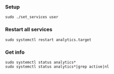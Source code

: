 ### Setup

```
sudo ./set_services user
```

### Restart all services

```
sudo systemctl restart analytics.target
```

### Get info
```
sudo systemctl status analytics*
sudo systemctl status analytics*|grep active|nl
```
